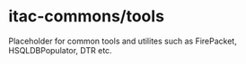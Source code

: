 itac-commons/tools
====================
Placeholder for common tools and utilites such as FirePacket, HSQLDBPopulator, DTR etc.